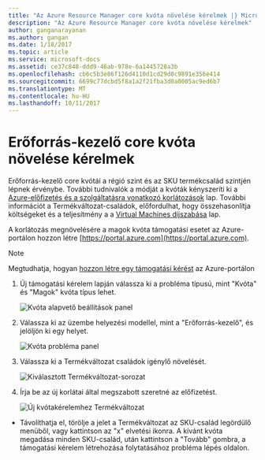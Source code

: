 ```yaml
---
title: "Az Azure Resource Manager core kvóta növelése kérelmek |} Microsoft Docs"
description: "Az Azure Resource Manager core kvóta növelése kérelmek"
author: ganganarayanan
ms.author: gangan
ms.date: 1/18/2017
ms.topic: article
ms.service: microsoft-docs
ms.assetid: ce37c848-ddd9-46ab-978e-6a1445728a3b
ms.openlocfilehash: cb6c5b3e86f126d4110d1cd29d8c9891e356e414
ms.sourcegitcommit: 6699c77dcbd5f8a1a2f21fba3d0a0005ac9ed6b7
ms.translationtype: MT
ms.contentlocale: hu-HU
ms.lasthandoff: 10/11/2017
---
```

# <a name="resource-manager-core-quota-increase-requests"></a>Erőforrás-kezelő core kvóta növelése kérelmek

Erőforrás-kezelő core kvótái a régió szint és az SKU termékcsalád szintjén lépnek érvénybe.
További tudnivalók a módját a kvóták kényszeríti ki a [Azure-előfizetés és a szolgáltatásra vonatkozó korlátozások](http://aka.ms/quotalimits) lap.
További információt a Termékváltozat-családok, előfordulhat, hogy összehasonlítja költségeket és a teljesítmény a a [Virtual Machines díjszabása](http://aka.ms/pricingcompute) lap.

A korlátozás megnövelésére a magok kvóta támogatási esetet az Azure-portálon hozzon létre [https://portal.azure.com](https://portal.azure.com).

> [!NOTE]
> Megtudhatja, hogyan [hozzon létre egy támogatási kérést](https://docs.microsoft.com/azure/azure-supportability/how-to-create-azure-support-request) az Azure-portálon

1. Új támogatási kérelem lapján válassza ki a probléma típusú, mint "Kvóta" és "Magok" kvóta típus lehet.

    ![Kvóta alapvető beállítások panel](./media/resource-manager-core-quotas-request/Basics-blade.png)

2. Válassza ki az üzembe helyezési modellel, mint a "Erőforrás-kezelő", és jelöljön ki egy helyet.

    ![Kvóta probléma panel](./media/resource-manager-core-quotas-request/Problem-step.png)

3. Válassza ki a Termékváltozat családok igénylő növelését.

    ![Kiválasztott Termékváltozat-sorozat](./media/resource-manager-core-quotas-request/SKU-selected.png)

4. Írja be az új korlátai által megszabott szeretné az előfizetést.

    ![Új kvótakérelemhez Termékváltozat](./media/resource-manager-core-quotas-request/SKU-new-quota.png)

- Távolíthatja el, törölje a jelet a Termékváltozat az SKU-család legördülő menüből, vagy kattintson az "x" elvetési ikonra.
A kívánt kvóta megadása minden SKU-család, után kattintson a "Tovább" gombra, a támogatási kérelem létrehozása folytatásához probléma lépés oldalon.
